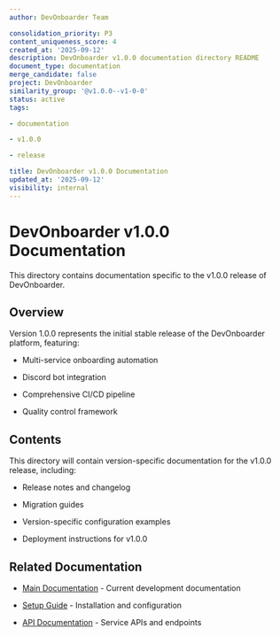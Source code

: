 ```yaml
---
author: DevOnboarder Team

consolidation_priority: P3
content_uniqueness_score: 4
created_at: '2025-09-12'
description: DevOnboarder v1.0.0 documentation directory README
document_type: documentation
merge_candidate: false
project: DevOnboarder
similarity_group: '@v1.0.0--v1-0-0'
status: active
tags:

- documentation

- v1.0.0

- release

title: DevOnboarder v1.0.0 Documentation
updated_at: '2025-09-12'
visibility: internal
---
```


# DevOnboarder v1.0.0 Documentation

This directory contains documentation specific to the v1.0.0 release of DevOnboarder.

## Overview

Version 1.0.0 represents the initial stable release of the DevOnboarder platform, featuring:

- Multi-service onboarding automation

- Discord bot integration

- Comprehensive CI/CD pipeline

- Quality control framework

## Contents

This directory will contain version-specific documentation for the v1.0.0 release, including:

- Release notes and changelog

- Migration guides

- Version-specific configuration examples

- Deployment instructions for v1.0.0

## Related Documentation

- [Main Documentation](../README.md) - Current development documentation

- [Setup Guide](../setup.md) - Installation and configuration

- [API Documentation](../api/) - Service APIs and endpoints
